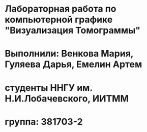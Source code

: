# Лабораторная работа по компьютерной графике "Визуализация Томограммы"
# Выполнили: Венкова Мария, Гуляева Дарья, Емелин Артем
# студенты ННГУ им. Н.И.Лобачевского, ИИТММ
# группа: 381703-2
